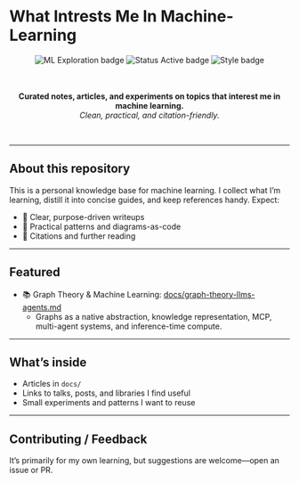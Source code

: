 # What Intrests Me In Machine-Learning
 
<div align="center">
  
  <img src="https://img.shields.io/badge/ML-Exploration-blueviolet" alt="ML Exploration badge" />
  <img src="https://img.shields.io/badge/Status-Active-success" alt="Status Active badge" />
  <img src="https://img.shields.io/badge/Style-GitHub%20Docs-lightgrey" alt="Style badge" />
  
  <br/><br/>
  <strong>Curated notes, articles, and experiments on topics that interest me in machine learning.</strong>
  <br/>
  <em>Clean, practical, and citation-friendly.</em>
  
  <br/>
</div>

---

## About this repository

This is a personal knowledge base for machine learning. I collect what I’m learning, distill it into concise guides, and keep references handy. Expect:

- 🧭  Clear, purpose-driven writeups
- 🧠  Practical patterns and diagrams-as-code
- 🔗  Citations and further reading

---

## Featured

- 📚 Graph Theory & Machine Learning: [docs/graph-theory-llms-agents.md](docs/graph-theory-llms-agents.md)
  - Graphs as a native abstraction, knowledge representation, MCP, multi-agent systems, and inference-time compute.

---

## What’s inside

- Articles in `docs/`
- Links to talks, posts, and libraries I find useful
- Small experiments and patterns I want to reuse

---

## Contributing / Feedback

It’s primarily for my own learning, but suggestions are welcome—open an issue or PR.

